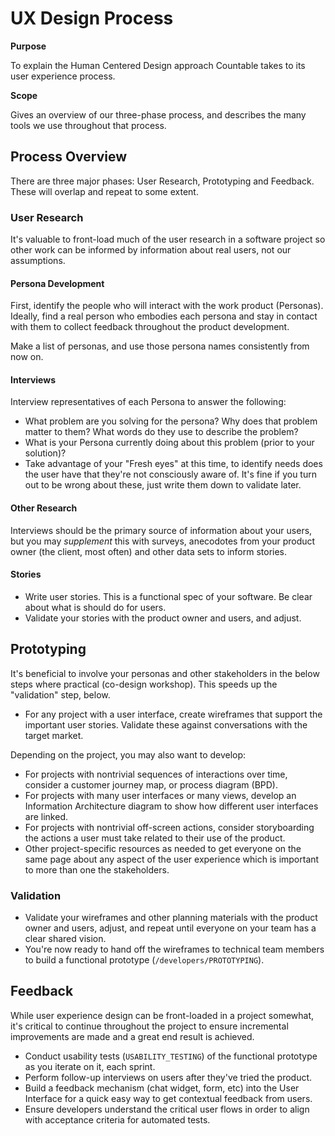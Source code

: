 # UX Design Process

**Purpose**

To explain the Human Centered Design approach Countable takes to its
user experience process.

**Scope**

Gives an overview of our three-phase process, and describes the many
tools we use throughout that process.

## Process Overview

There are three major phases: User Research, Prototyping and Feedback.
These will overlap and repeat to some extent.

### User Research

It's valuable to front-load much of the user research in a software
project so other work can be informed by information about real users,
not our assumptions.

#### Persona Development

First, identify the people who will interact with the work product
(Personas). Ideally, find a real person who embodies each persona and
stay in contact with them to collect feedback throughout the product
development.

Make a list of personas, and use those persona names consistently from
now on.

#### Interviews

Interview representatives of each Persona to answer the following:

  - What problem are you solving for the persona? Why does that problem
    matter to them? What words do they use to describe the problem?
  - What is your Persona currently doing about this problem (prior to
    your solution)?
  - Take advantage of your "Fresh eyes" at this time, to identify needs
    does the user have that they're not consciously aware of. It's fine
    if you turn out to be wrong about these, just write them down to
    validate later.

#### Other Research

Interviews should be the primary source of information about your users,
but you may *supplement* this with surveys, anecodotes from your product
owner (the client, most often) and other data sets to inform stories.

#### Stories

  - Write user stories. This is a functional spec of your software. Be
    clear about what is should do for users.
  - Validate your stories with the product owner and users, and adjust.

## Prototyping

It's beneficial to involve your personas and other stakeholders in the
below steps where practical (co-design workshop). This speeds up the
"validation" step, below.

  - For any project with a user interface, create wireframes that
    support the important user stories. Validate these against
    conversations with the target market.

Depending on the project, you may also want to develop:

  - For projects with nontrivial sequences of interactions over time,
    consider a customer journey map, or process diagram (BPD).
  - For projects with many user interfaces or many views, develop an
    Information Architecture diagram to show how different user
    interfaces are linked.
  - For projects with nontrivial off-screen actions, consider
    storyboarding the actions a user must take related to their use of
    the product.
  - Other project-specific resources as needed to get everyone on the
    same page about any aspect of the user experience which is important
    to more than one the stakeholders.

### Validation

  - Validate your wireframes and other planning materials with the
    product owner and users, adjust, and repeat until everyone on your
    team has a clear shared vision.
  - You're now ready to hand off the wireframes to technical team
    members to build a functional prototype (`/developers/PROTOTYPING`).

## Feedback

While user experience design can be front-loaded in a project somewhat,
it's critical to continue throughout the project to ensure incremental
improvements are made and a great end result is achieved.

  - Conduct usability tests (`USABILITY_TESTING`) of the functional
    prototype as you iterate on it, each sprint.
  - Perform follow-up interviews on users after they've tried the
    product.
  - Build a feedback mechanism (chat widget, form, etc) into the User
    Interface for a quick easy way to get contextual feedback from
    users.
  - Ensure developers understand the critical user flows in order to
    align with acceptance criteria for automated tests.
